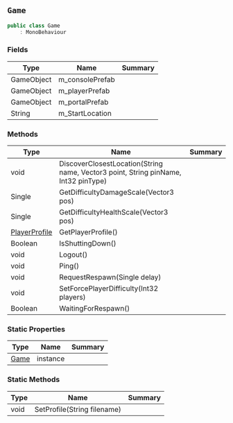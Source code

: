 ## `Game`

```csharp
public class Game
    : MonoBehaviour

```

### Fields

| Type | Name | Summary | 
| --- | --- | --- | 
| GameObject | m_consolePrefab |  | 
| GameObject | m_playerPrefab |  | 
| GameObject | m_portalPrefab |  | 
| String | m_StartLocation |  | 


### Methods

| Type | Name | Summary | 
| --- | --- | --- | 
| void | DiscoverClosestLocation(String name, Vector3 point, String pinName, Int32 pinType) |  | 
| Single | GetDifficultyDamageScale(Vector3 pos) |  | 
| Single | GetDifficultyHealthScale(Vector3 pos) |  | 
| [PlayerProfile](./PlayerProfile.md) | GetPlayerProfile() |  | 
| Boolean | IsShuttingDown() |  | 
| void | Logout() |  | 
| void | Ping() |  | 
| void | RequestRespawn(Single delay) |  | 
| void | SetForcePlayerDifficulty(Int32 players) |  | 
| Boolean | WaitingForRespawn() |  | 


### Static Properties

| Type | Name | Summary | 
| --- | --- | --- | 
| [Game](./Game.md) | instance |  | 


### Static Methods

| Type | Name | Summary | 
| --- | --- | --- | 
| void | SetProfile(String filename) |  | 


